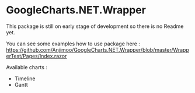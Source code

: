 # GoogleCharts.NET.Wrapper

This package is still on early stage of development so there is no Readme yet.

You can see some examples how to use package here :
https://github.com/Anjimoo/GoogleCharts.NET.Wrapper/blob/master/WrapperTest/Pages/Index.razor

Available charts :
- Timeline
- Gantt
